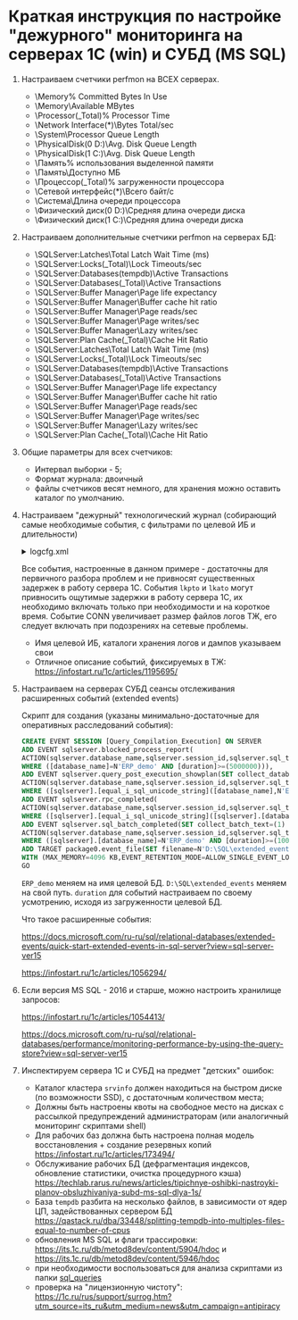 # Краткая инструкция по настройке "дежурного" мониторинга на серверах 1С (win) и СУБД (MS SQL)

1. Настраиваем счетчики perfmon на ВСЕХ серверах.

    - \Memory\% Committed Bytes In Use
    - \Memory\Available MBytes
    - \Processor(_Total)\% Processor Time
    - \Network Interface(*)\Bytes Total/sec
    - \System\Processor Queue Length
    - \PhysicalDisk(0 D:)\Avg. Disk Queue Length
    - \PhysicalDisk(1 C:)\Avg. Disk Queue Length
    - \Память\% использования выделенной памяти
    - \Память\Доступно МБ
    - \Процессор(_Total)\% загруженности процессора
    - \Сетевой интерфейс(*)\Всего байт/с
    - \Система\Длина очереди процессора
    - \Физический диск(0 D:)\Средняя длина очереди диска
    - \Физический диск(1 C:)\Средняя длина очереди диска

2. Настраиваем дополнительные счетчики perfmon на серверах БД:

    - \SQLServer:Latches\Total Latch Wait Time (ms)
    - \SQLServer:Locks(_Total)\Lock Timeouts/sec
    - \SQLServer:Databases(tempdb)\Active Transactions
    - \SQLServer:Databases(_Total)\Active Transactions
    - \SQLServer:Buffer Manager\Page life expectancy
    - \SQLServer:Buffer Manager\Buffer cache hit ratio
    - \SQLServer:Buffer Manager\Page reads/sec
    - \SQLServer:Buffer Manager\Page writes/sec
    - \SQLServer:Buffer Manager\Lazy writes/sec
    - \SQLServer:Plan Cache(_Total)\Cache Hit Ratio
    - \SQLServer:Latches\Total Latch Wait Time (ms)
    - \SQLServer:Locks(_Total)\Lock Timeouts/sec
    - \SQLServer:Databases(tempdb)\Active Transactions
    - \SQLServer:Databases(_Total)\Active Transactions
    - \SQLServer:Buffer Manager\Page life expectancy
    - \SQLServer:Buffer Manager\Buffer cache hit ratio
    - \SQLServer:Buffer Manager\Page reads/sec
    - \SQLServer:Buffer Manager\Page writes/sec
    - \SQLServer:Buffer Manager\Lazy writes/sec
    - \SQLServer:Plan Cache(_Total)\Cache Hit Ratio

3. Общие параметры для всех счетчиков:
    - Интервал выборки - 5;
    - Формат журнала: двоичный
    - файлы счетчиков весят немного, для хранения можно оставить каталог по умолчанию.

4. Настраиваем "дежурный" технологический журнал (собирающий самые необходимые события, с фильтрами по целевой ИБ и длительности)

    <details>
        <summary>logcfg.xml</summary>

            <?xml version="1.0"?>
            <config xmlns="http://v8.1c.ru/v8/tech-log">
                <log history="72" location="D:\1С_logs">
                    <property name="all"/>
                    <event>
                        <eq property="name" value="ADMIN"/>
                        <like property="p:processName" value="ERP_demo"/>
                    </event>
                    <event>
                        <eq property="name" value="PROC"/>
                        <like property="p:processName" value="ERP_demo"/>
                    </event>
                    <event>
                        <eq property="name" value="LEAKS"/>
                        <like property="p:processName" value="ERP_demo"/>
                    </event>
                    <!-- <event>
                        <eq property="name" value="CONN"/>
                    </event> -->
                    <event>
                        <eq property="name" value="MEM"/>
                        <like property="p:processName" value="ERP_demo"/>
                    </event>
                    <event>
                        <eq property="name" value="ATTN"/>
                        <like property="p:processName" value="ERP_demo"/>
                    </event>
                    <event>
                        <eq property="name" value="QERR"/>
                        <gt property="duration" value="100000"/>
                        <like property="p:processName" value="ERP_demo"/>
                    </event>
                    <event>
                        <eq property="Name" value="TDEADLOCK"/>
                        <like property="p:processName" value="ERP_demo"/>
                    </event>
                    <event>
                        <eq property="name" value="TTIMEOUT"/>
                        <gt property="duration" value="100000"/>
                        <like property="p:processName" value="ERP_demo"/>
                    </event>
                    <event>
                        <eq property="name" value="SDBL"/>
                        <gt property="duration" value="100000"/>
                        <like property="p:processName" value="ERP_demo"/>
                    </event>
                    <event>
                        <eq property="name" value="SDBL"/>
                        <eq property="func" value="setrollbackonly"/>
                        <like property="p:processName" value="ERP_demo"/>
                    </event>
                    <event>
                        <eq property="name" value="DBMSSQL"/>
                        <gt property="duration" value="100000"/>
                        <like property="p:processName" value="ERP_demo"/>
                    </event>
                    <event>
                        <eq property="name" value="CALL"/>
                        <gt property="memorypeak" value="100000000"/>
                        <like property="p:processName" value="ERP_demo"/>
                    </event>
                    <event>
                        <eq property="name" value="TLOCK"/>
                        <gt property="duration" value="100000"/>
                        <like property="p:processName" value="ERP_demo"/>
                    </event>
                    <event>
                        <eq property="Name" value="EXCP"/>
                        <like property="p:processName" value="ERP_demo"/>
                    </event>
                    <event>
                        <eq property="Name" value="EXCPCNTX"/>
                        <like property="p:processName" value="ERP_demo"/>
                    </event>
                    <!-- <event>
                        <gt property="lkpto" value="0"/>
                        <like property="p:processName" value="ERP_demo"/>
                    </event>
                    <event>
                        <gt property="lkato" value="0"/>
                        <like property="p:processName" value="ERP_demo"/>
                    </event> -->
                </log>
                <dump create="true" type="3" location="D:\1С_logs\Dumps" externaldump="1" prntscrn="false"/>
                <dbmslocks/>
            </config>

    </details>

    Все события, настроенные в данном примере - достаточны для первичного разбора проблем и не привносят существенных задержек в работу сервера 1С.
    События `lkpto` и `lkato` могут привносить ощутимые задержки в работу сервера 1С, их необходимо включать только при необходимости и на короткое время.
    Событие CONN увеличивает размер файлов логов ТЖ, его следует включать при подозрениях на сетевые проблемы.

    - Имя целевой ИБ, каталоги хранения логов и дампов указываем свои
    - Отличное описание событий, фиксируемых в ТЖ: https://infostart.ru/1c/articles/1195695/

5. Настраиваем на серверах СУБД сеансы отслеживания расширенных событий (extended events)

    Скрипт для создания (указаны минимально-достаточные для оперативных расследований события):

    ```sql
    CREATE EVENT SESSION [Query_Compilation_Execution] ON SERVER 
    ADD EVENT sqlserver.blocked_process_report(
    ACTION(sqlserver.database_name,sqlserver.session_id,sqlserver.sql_text,sqlserver.username)
    WHERE ([database_name]=N'ERP_demo' AND [duration]>=(5000000))),
    ADD EVENT sqlserver.query_post_execution_showplan(SET collect_database_name=(1)
    ACTION(sqlserver.database_name,sqlserver.session_id,sqlserver.sql_text,sqlserver.username)
    WHERE ([sqlserver].[equal_i_sql_unicode_string]([database_name],N'ERP_demo') AND [package0].[greater_than_equal_uint64]([duration],(1500000)))),
    ADD EVENT sqlserver.rpc_completed(
    ACTION(sqlserver.database_name,sqlserver.session_id,sqlserver.sql_text,sqlserver.username)
    WHERE ([sqlserver].[equal_i_sql_unicode_string]([sqlserver].[database_name],N'ERP_demo') AND [package0].[greater_than_equal_uint64]([duration],(2000000)))),
    ADD EVENT sqlserver.sql_batch_completed(SET collect_batch_text=(1)
    ACTION(sqlserver.database_name,sqlserver.session_id,sqlserver.sql_text,sqlserver.username)
    WHERE ([sqlserver].[database_name]=N'ERP_demo' AND [duration]>=(1000000)))
    ADD TARGET package0.event_file(SET filename=N'D:\SQL\extended_events\Query_Compilation_Execution.xel',max_file_size=(10240))
    WITH (MAX_MEMORY=4096 KB,EVENT_RETENTION_MODE=ALLOW_SINGLE_EVENT_LOSS,MAX_DISPATCH_LATENCY=3 SECONDS,MAX_EVENT_SIZE=0 KB,MEMORY_PARTITION_MODE=NONE,TRACK_CAUSALITY=OFF,STARTUP_STATE=ON)
    GO
    ```

    `ERP_demo` меняем на имя целевой БД.
    `D:\SQL\extended_events` меняем на свой путь.
    `duration` для событий настраиваем по своему усмотрению, исходя из загруженности целевой БД.

    Что такое расширенные события:
    
    https://docs.microsoft.com/ru-ru/sql/relational-databases/extended-events/quick-start-extended-events-in-sql-server?view=sql-server-ver15

    https://infostart.ru/1c/articles/1056294/

6. Если версия MS SQL - 2016 и старше, можно настроить хранилище запросов:

    https://infostart.ru/1c/articles/1054413/
    
    https://docs.microsoft.com/ru-ru/sql/relational-databases/performance/monitoring-performance-by-using-the-query-store?view=sql-server-ver15

7. Инспектируем сервера 1С и СУБД на предмет "детских" ошибок:
    - Каталог кластера `srvinfo` должен находиться на быстром диске (по возможности SSD), с достаточным количеством места;
    - Должны быть настроены квоты на свободное место на дисках с рассылкой предупреждений администраторам (или аналогичный мониторинг скриптами shell)
    - Для рабочих баз должна быть настроена полная модель восстановления + создание резервных копий https://infostart.ru/1c/articles/173494/
    - Обслуживание рабочих БД (дефрагментация индексов, обновление статистики, очистка процедурного кэша) https://techlab.rarus.ru/news/articles/tipichnye-oshibki-nastroyki-planov-obsluzhivaniya-subd-ms-sql-dlya-1s/
    - База `tempdb` разбита на несколько файлов, в зависимости от ядер ЦП, задействованных сервером БД https://qastack.ru/dba/33448/splitting-tempdb-into-multiples-files-equal-to-number-of-cpus
    - обновления MS SQL и флаги трассировки: https://its.1c.ru/db/metod8dev/content/5904/hdoc и https://its.1c.ru/db/metod8dev/content/5946/hdoc
    - при необходимости воспользоваться для анализа скриптами из папки [sql_queries](sql_queries)
    - проверка на "лицензионную чистоту": https://1c.ru/rus/support/surrog.htm?utm_source=its_ru&utm_medium=news&utm_campaign=antipiracy